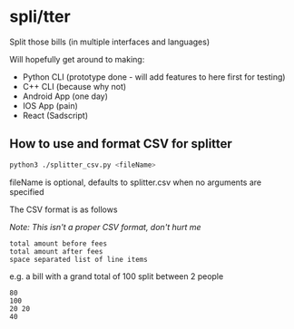 # spli/tter

Split those bills (in multiple interfaces and languages)

Will hopefully get around to making:

- Python CLI (prototype done - will add features to here first for testing)
- C++ CLI (because why not)
- Android App (one day)
- IOS App (pain)
- React (Sadscript)

## How to use and format CSV for splitter

```bash
python3 ./splitter_csv.py <fileName>
```

fileName is optional, defaults to splitter.csv when no arguments are specified

The CSV format is as follows

_Note: This isn't a proper CSV format, don't hurt me_

```
total amount before fees
total amount after fees
space separated list of line items
```

e.g. a bill with a grand total of 100 split between 2 people

```
80
100
20 20
40
```
